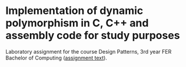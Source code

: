 # Implementation of dynamic polymorphism in C, C++ and assembly code for study purposes

Laboratory assignment for the course Design Patterns, 3rd year FER Bachelor of Computing ([assignment text](http://www.zemris.fer.hr/~ssegvic/ooup/ooup1lab.shtml)).
